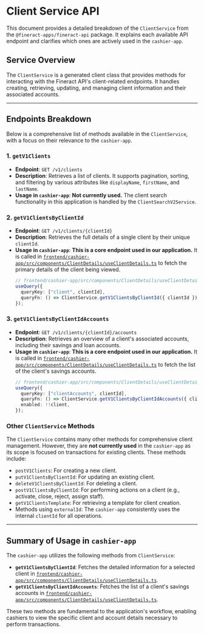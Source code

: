 # Client Service API

This document provides a detailed breakdown of the `ClientService` from the `@fineract-apps/fineract-api` package. It explains each available API endpoint and clarifies which ones are actively used in the `cashier-app`.

## Service Overview

The `ClientService` is a generated client class that provides methods for interacting with the Fineract API's client-related endpoints. It handles creating, retrieving, updating, and managing client information and their associated accounts.

---

## Endpoints Breakdown

Below is a comprehensive list of methods available in the `ClientService`, with a focus on their relevance to the `cashier-app`.

### 1. `getV1Clients`

-   **Endpoint**: `GET /v1/clients`
-   **Description**: Retrieves a list of clients. It supports pagination, sorting, and filtering by various attributes like `displayName`, `firstName`, and `lastName`.
-   **Usage in `cashier-app`**: **Not currently used.** The client search functionality in this application is handled by the `ClientSearchV2Service`.

### 2. `getV1ClientsByClientId`

-   **Endpoint**: `GET /v1/clients/{clientId}`
-   **Description**: Retrieves the full details of a single client by their unique `clientId`.
-   **Usage in `cashier-app`**: **This is a core endpoint used in our application.** It is called in [`frontend/cashier-app/src/components/ClientDetails/useClientDetails.ts`](frontend/cashier-app/src/components/ClientDetails/useClientDetails.ts:33) to fetch the primary details of the client being viewed.
    ```typescript
    // frontend/cashier-app/src/components/ClientDetails/useClientDetails.ts
    useQuery({
      queryKey: ["client", clientId],
      queryFn: () => ClientService.getV1ClientsByClientId({ clientId }),
    });
    ```

### 3. `getV1ClientsByClientIdAccounts`

-   **Endpoint**: `GET /v1/clients/{clientId}/accounts`
-   **Description**: Retrieves an overview of a client's associated accounts, including their savings and loan accounts.
-   **Usage in `cashier-app`**: **This is a core endpoint used in our application.** It is called in [`frontend/cashier-app/src/components/ClientDetails/useClientDetails.ts`](frontend/cashier-app/src/components/ClientDetails/useClientDetails.ts:42) to fetch the list of the client's savings accounts.
    ```typescript
    // frontend/cashier-app/src/components/ClientDetails/useClientDetails.ts
    useQuery({
      queryKey: ["clientAccounts", clientId],
      queryFn: () => ClientService.getV1ClientsByClientIdAccounts({ clientId }),
      enabled: !!client,
    });
    ```

### Other `ClientService` Methods

The `ClientService` contains many other methods for comprehensive client management. However, they are **not currently used** in the `cashier-app` as its scope is focused on transactions for existing clients. These methods include:

-   `postV1Clients`: For creating a new client.
-   `putV1ClientsByClientId`: For updating an existing client.
-   `deleteV1ClientsByClientId`: For deleting a client.
-   `postV1ClientsByClientId`: For performing actions on a client (e.g., activate, close, reject, assign staff).
-   `getV1ClientsTemplate`: For retrieving a template for client creation.
-   Methods using `externalId`: The `cashier-app` consistently uses the internal `clientId` for all operations.

---

## Summary of Usage in `cashier-app`

The `cashier-app` utilizes the following methods from `ClientService`:

-   **`getV1ClientsByClientId`**: Fetches the detailed information for a selected client in [`frontend/cashier-app/src/components/ClientDetails/useClientDetails.ts`](frontend/cashier-app/src/components/ClientDetails/useClientDetails.ts:33).
-   **`getV1ClientsByClientIdAccounts`**: Fetches the list of a client's savings accounts in [`frontend/cashier-app/src/components/ClientDetails/useClientDetails.ts`](frontend/cashier-app/src/components/ClientDetails/useClientDetails.ts:42).

These two methods are fundamental to the application's workflow, enabling cashiers to view the specific client and account details necessary to perform transactions.